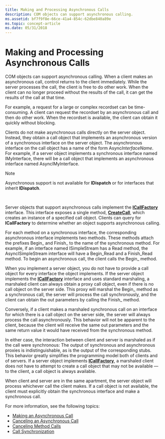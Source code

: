 ```yaml
---
title: Making and Processing Asynchronous Calls
description: COM objects can support asynchronous calling.
ms.assetid: bf7f9f8e-66ce-41a4-854c-62dbe840a89e
ms.topic: concept-article
ms.date: 05/31/2018
---
```


# Making and Processing Asynchronous Calls

COM objects can support asynchronous calling. When a client makes an asynchronous call, control returns to the client immediately. While the server processes the call, the client is free to do other work. When the client can no longer proceed without the results of the call, it can get the results of the call at that time.

For example, a request for a large or complex recordset can be time-consuming. A client can request the recordset by an asynchronous call and then do other work. When the recordset is available, the client can obtain it quickly without blocking.

Clients do not make asynchronous calls directly on the server object. Instead, they obtain a call object that implements an asynchronous version of a synchronous interface on the server object. The asynchronous interface on the call object has a name of the form Async*InterfaceName*. For example, if a server object implements a synchronous interface named IMyInterface, there will be a call object that implements an asynchronous interface named AsyncIMyInterface.

> [!Note]  
> Asynchronous support is not available for **IDispatch** or for interfaces that inherit **IDispatch**.

 

Server objects that support asynchronous calls implement the [**ICallFactory**](/windows/win32/api/objidlbase/nn-objidlbase-icallfactory) interface. This interface exposes a single method, [**CreateCall**](/windows/win32/api/objidlbase/nf-objidlbase-icallfactory-createcall), which creates an instance of a specified call object. Clients can query for **ICallFactory** to determine whether an object supports asynchronous calling.

For each method on a synchronous interface, the corresponding asynchronous interface implements two methods. These methods attach the prefixes Begin\_ and Finish\_ to the name of the synchronous method. For example, if an interface named ISimpleStream has a Read method, the AsyncISimpleStream interface will have a Begin\_Read and a Finish\_Read method. To begin an asynchronous call, the client calls the Begin\_ method.

When you implement a server object, you do not have to provide a call object for every interface the object implements. If the server object implements the [**ICallFactory**](/windows/win32/api/objidlbase/nn-objidlbase-icallfactory) interface and uses standard marshaling, a marshaled client can always obtain a proxy call object, even if there is no call object on the server side. This proxy will marshal the Begin\_ method as a synchronous call, the server will process the call synchronously, and the client can obtain the out parameters by calling the Finish\_ method.

Conversely, if a client makes a marshaled synchronous call on an interface for which there is a call object on the server side, the server will always process the call asynchronously. This behavior will not be apparent to the client, because the client will receive the same out parameters and the same return value it would have received from the synchronous method.

In either case, the interaction between client and server is marshaled as if the call were synchronous: The output of synchronous and asynchronous proxies is indistinguishable, as is the output of the corresponding stubs. This behavior greatly simplifies the programming model both of clients and of servers. If a server object implements [**ICallFactory**](/windows/win32/api/objidlbase/nn-objidlbase-icallfactory), a marshaled client does not have to attempt to create a call object that may not be available — to the client, a call object is always available.

When client and server are in the same apartment, the server object will process whichever call the client makes. If a call object is not available, the client must explicitly obtain the synchronous interface and make a synchronous call.

For more information, see the following topics:

-   [Making an Asynchronous Call](making-an-asynchronous-call.md)
-   [Canceling an Asynchronous Call](canceling-an-asynchronous-call.md)
-   [Canceling Method Calls](canceling-method-calls.md)
-   [Call Synchronization](call-synchronization.md)

 

 
